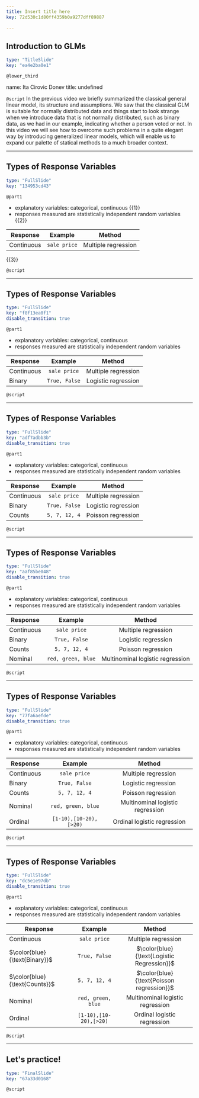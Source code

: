 ```yaml
---
title: Insert title here
key: 72d530c1d80ff4359b0a9277dff89887

---
```

## Introduction to GLMs

```yaml
type: "TitleSlide"
key: "ea4e2ba0e1"
```

`@lower_third`

name: Ita Cirovic Donev
title: undefined


`@script`
In the previous video we briefly summarized the classical general linear model, its structure and assumptions. We saw that the classical GLM is suitable for normally distributed data and things start to look strange when we introduce data that is not normally distributed, such as binary data, as we had in our example, indicating whether a person voted or not. In this video we will see how to overcome such problems in a quite elegant way by introducing generalized linear models, which will enable us to expand our palette of statical methods to a much broader context.


---
## Types of Response Variables

```yaml
type: "FullSlide"
key: "134953cd43"
```

`@part1`
- explanatory variables: categorical, continuous {{1}}
- responses measured are statistically independent random variables {{2}}

| Response    	| Example                                     	| Method                           	|
|-------------	|:-------------------------------------------:	|:---------------------------------:|
| Continuous  	| `sale price`                                  | Multiple regression             	|
{{3}}


`@script`



---
## Types of Response Variables

```yaml
type: "FullSlide"
key: "f8f13ea0f1"
disable_transition: true
```

`@part1`
- explanatory variables: categorical, continuous
- responses measured are statistically independent random variables

| Response    	| Example                                     	| Method                           	|
|-------------	|:-------------------------------------------:	|:---------------------------------:|
| Continuous  	| `sale price`                                  | Multiple regression             	| 
| Binary      	| `True, False`                         	    | Logistic regression              	|


`@script`



---
## Types of Response Variables

```yaml
type: "FullSlide"
key: "adf7adbb3b"
disable_transition: true
```

`@part1`
- explanatory variables: categorical, continuous
- responses measured are statistically independent random variables

| Response    	| Example                                     	| Method                           	|
|-------------	|:-------------------------------------------:	|:---------------------------------:|
| Continuous  	| `sale price`                                  | Multiple regression             	| 
| Binary      	| `True, False`                         	    | Logistic regression              	|
| Counts      	| `5, 7, 12, 4`                                 | Poisson regression               	|


`@script`



---
## Types of Response Variables

```yaml
type: "FullSlide"
key: "aaf85be048"
disable_transition: true
```

`@part1`
- explanatory variables: categorical, continuous
- responses measured are statistically independent random variables

| Response    	| Example                                     	| Method                           	|
|-------------	|:-------------------------------------------:	|:---------------------------------:|
| Continuous  	| `sale price`                                  | Multiple regression             	| 
| Binary      	| `True, False`                         	    | Logistic regression              	|
| Counts      	| `5, 7, 12, 4`                                 | Poisson regression               	|
| Nominal 	    | `red, green, blue` 	                        | Multinominal logistic regression 	|


`@script`



---
## Types of Response Variables

```yaml
type: "FullSlide"
key: "77fa6aefde"
disable_transition: true
```

`@part1`
- explanatory variables: categorical, continuous
- responses measured are statistically independent random variables

| Response    	| Example                                     	| Method                           	|
|-------------	|:-------------------------------------------:	|:---------------------------------:|
| Continuous  	| `sale price`                                  | Multiple regression             	| 
| Binary      	| `True, False`                         	    | Logistic regression              	|
| Counts      	| `5, 7, 12, 4`                                 | Poisson regression               	|
| Nominal 	    | `red, green, blue` 	                        | Multinominal logistic regression 	|
| Ordinal     	| `[1-10),[10-20),[>20)`                        | Ordinal logistic regression      	|


`@script`



---
## Types of Response Variables

```yaml
type: "FullSlide"
key: "dc5e1e97db"
disable_transition: true
```

`@part1`
- explanatory variables: categorical, continuous
- responses measured are statistically independent random variables

| Response    	| Example                                     	| Method                           	|
|-------------	|:-------------------------------------------:	|:---------------------------------:|
| Continuous  	| `sale price`                                  | Multiple regression             	| 
| $\color{blue}{\text{Binary}}$      	| `True, False`                         	    | $\color{blue}{\text{Logistic Regression}}$              	|
| $\color{blue}{\text{Counts}}$      	| `5, 7, 12, 4`                                 | $\color{blue}{\text{Poisson regression}}$               	|
| Nominal 	    | `red, green, blue` 	                        | Multinominal logistic regression 	|
| Ordinal     	| `[1-10),[10-20),[>20)`                        | Ordinal logistic regression      	|


`@script`



---
## Let's practice!

```yaml
type: "FinalSlide"
key: "67a33d0168"
```

`@script`


